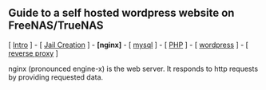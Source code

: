 ## Guide to a self hosted wordpress website on FreeNAS/TrueNAS
[ [Intro](README.md) ] - [ [Jail Creation](1_jail_creation.md) ] - **[nginx]** - [ [mysql](3_mysql.md) ] - [ [PHP](4_php.md) ] - [ [wordpress](5_wordpress.md) ] - [ [reverse proxy](6_reverse_proxy.md) ]

nginx (pronounced engine-x) is the web server. It responds to http requests by providing requested data.
